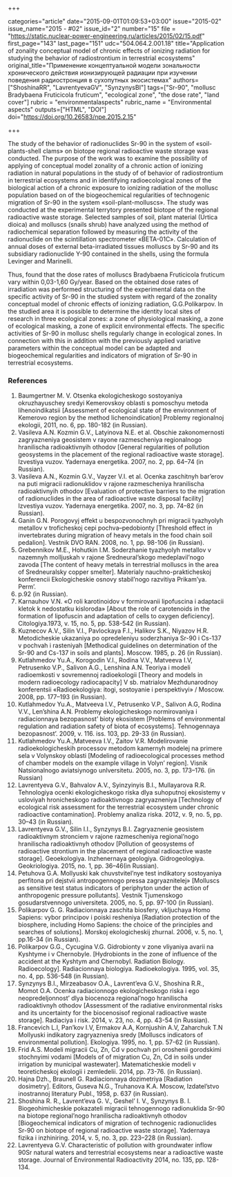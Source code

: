 +++

categories="article"
date="2015-09-01T01:09:53+03:00"
issue="2015-02"
issue_name="2015 - #02"
issue_id="2"
number="15"
file = "https://static.nuclear-power-engineering.ru/articles/2015/02/15.pdf"
first_page="143"
last_page="151"
udc="504.064.2.001.18"
title="Application of zonality conceptual model of chronic effects of ionizing radiation for studying the behavior of radiostrontium in terrestrial ecosystems"
original_title="Применение концептуальной модели зональности хронического действия ионизирующей радиации при изучении поведения радиостронция в сухопутных экосистемах" 
authors=["ShoshinaRR", "LavrentyevaGV", "SynzynysBI"]
tags=["Sr-90", "mollusc Bradybaena Fruticicola fruticum", "ecological zone", "the dose rate", "land cover"]
rubric = "environmentalaspects"
rubric_name = "Environmental aspects"
outputs=["HTML", "DOI"]
doi="https://doi.org/10.26583/npe.2015.2.15"

+++

The study of the behavior of radionuclides Sr-90 in the system of «soil-plants-shell clams» on biotope regional radioactive waste storage was conducted. The purpose of the work was to examine the possibility of applying of conceptual model zonality of a chronic action of ionizing radiation in natural populations in the study of of behavior of radiostrontium in terrestrial ecosystems and in identifying radioecological zones of the biological action of a chronic exposure to ionizing radiation of the mollusc population based on of the biogeochemical regularities of technogenic migration of Sr-90 in the system «soil-plant-molluscs». The study was conducted at the experimental terrytory presented biotope of the regional radioactive waste storage. Selected samples of soil, plant material (Urtica dioica) and molluscs (snails shrub) have analyzed using the method of radiochemical separation followed by measuring the activity of the radionuclide on the scintillation spectrometer «BETA-01C». Calculation of annual doses of external beta-irradiated tissues molluscs by Sr-90 and its subsidiary radionuclide Y-90 contained in the shells, using the formula Levinger and Marinelli.

Thus, found that the dose rates of molluscs Bradybaena Fruticicola fruticum vary within 0,03-1,60 Gy/year. Based on the obtained dose rates of irradiation was performed structuring of the experimental data on the specific activity of Sr-90 in the studied system with regard of the zonality conceptual model of chronic effects of ionizing radiation, G.G.Polikarpov. In the studied area it is possible to determine the identity local sites of research in three ecological zones: a zone of physiological masking, a zone of ecological masking, a zone of explicit environmental effects. The specific activities of Sr-90 in mollusc shells regularly change in ecological zones. In connection with this in addition with the previously applied variative parameters within the conceptual model can be adapted and biogeochemical regularities and indicators of migration of Sr-90 in terrestrial ecosystems.

### References

1. Baumgertner M. V. Otsenka ekologicheskogo sostoyaniya okruzhayuschey sredyi Kemerovskoy oblasti s pomoschyu metoda lihenoindikatsii [Assessment of ecological state of the environment of Kemerovo region by the method lichenoindication] Problemy regionalnoj ekologii, 2011, no. 6, pp. 180-182 (in Russian).
2. Vasileva A.N. Kozmin G.V., Latyinova N.E. et al. Obschie zakonomernosti zagryazneniya geosistem v rayone razmescheniya regionalnogo hranilischa radioaktivnyih othodov [General regularities of pollution geosystems in the placement of the regional radioactive waste storage]. Izvestiya vuzov. Yadernaya energetika. 2007, no. 2, pp. 64–74 (in Russian).
3. Vasileva A.N., Kozmin G.V., Vayzer V.I. et al. Ocenka zaschitnyh bar’erov na puti migracii radionuklidov v rajone razmescheniya hranilischa radioaktivnyih othodov [Evaluation of protective barriers to the migration of radionuclides in the area of radioactive waste disposal facility] Izvestiya vuzov. Yadernaya energetika. 2007, no. 3, pp. 74–82 (in Russian).
4. Ganin G.N. Porogovyj effekt u bespozvonochnyh pri migracii tyazhyolyh metallov v troficheskoj cepi pochva–pedobionty [Threshold effect in invertebrates during migration of heavy metals in the food chain soil pedalion]. Vestnik DVO RAN. 2008, no. 1, рр. 98-106 (in Russian).
5. Grebennikov M.E., Hohutkin I.M. Soderzhanie tyazhyolyh metallov v nazemnyh molljuskah v rajone Sredneural’skogo medeplavil’nogo zavoda [The content of heavy metals in terrestrial molluscs in the area of Sredneuralsky copper smelter]. Materialy nauchno-prakticheskoj konferencii Ekologicheskie osnovy stabil’nogo razvitiya Prikam’ya. Perm’.
2000. р.92 (in Russian).
6. Karnauhov V.N. «O roli karotinoidov v formirovanii lipofuscina i adaptacii kletok k nedostatku kisloroda» [About the role of carotenoids in the formation of lipofuscin and adaptation of cells to oxygen deficiency]. Citologiya.1973, v. 15, no. 5, рр. 538-542 (in Russian).
7. Kuznecov A.V., Silin V.I., Pavlockaya F.I., Halikov S.K., Niyazov H.R. Metodicheskie ukazaniya po opredeleniyu soderzhaniya Sr-90 i Cs-137 v pochvah i rasteniyah [Methodical guidelines on determination of the Sr-90 and Cs-137 in soils and plants]. Moscow. 1985, р. 26 (in Russian).
8. Kutlahmedov Yu.A., Korogodin V.I., Rodina V.V., Matveeva I.V, Petrusenko V.P., Salivon A.G., Lenshina A.N. Teoriya i modeli radioemkosti v sovremennoj radioekologii [Theory and models in modern radioecology radiocapacity] V sb. matrialov Mezhdunarodnoy konferentsii «Radioekologiya: itogi, sostoyanie i perspektivyi» / Moscow. 2008, pp. 177–193 (in Russian).
9. Kutlahmedov Yu.A., Matveeva I.V., Petrusenko V.P., Salivon A.G, Rodina V.V., Len’shina A.N. Problemy ekologicheskogo normirovaniya i radiacionnaya bezopasnost’ bioty ekosistem [Problems of environmental regulation and radiation safety of biota of ecosystems]. Tehnogennaya bezopasnost’. 2009, v. 116. iss. 103, рр. 29-33 (in Russian).
10. Kutlahmedov Yu.A.,Matveeva I.V., Zaitov V.R. Modelirovanie radioekologicheskih processov metodom kamernyh modelej na primere sela v Volynskoy oblasti [Modeling of radioecological processes method of chamber models on the example village in Volyn’ region]. Visnik Natsionalnogo aviatsiynogo unIversitetu. 2005, no. 3, pp. 173–176. (in Russian)
11. Lavrentyeva G.V., Bahvalov A.V., Syinzyinyis B.I., Mullayarova R.R. Tehnologiya ocenki ekologicheskogo riska dlya suhoputnoj ekosistemy v usloviyah hronicheskogo radioaktivnogo zagryazneniya [Technology of ecological risk assessment for the terrestrial ecosystem under chronic radioactive contamination]. Problemy analiza riska. 2012, v. 9, no. 5, pp. 30–43 (in Russian).
12. Lavrentyeva G.V., Silin I.I., Synzynys B.I. Zagryaznenie geosistem radioaktivnym stronciem v rajone razmescheniya regional’nogo hranilischa radioaktivnyh othodov [Pollution of geosystems of radioactive strontium in the placement of regional radioactive waste storage]. Geoekologiya. Inzhenernaya geologiya. Gidrogeologiya. Geokriologiya. 2015, no. 1, рр. 36–46(in Russian).
13. Petuhova G.A. Mollyuski kak chuvstvitel’nye test indikatory sostoyaniya perfitona pri dejstvii antropogennogo pressa zagryaznitelej» [Molluscs as sensitive test status indicators of periphyton under the action of anthropogenic pressure pollutants]. Vestnik Tjumenskogo gosudarstvennogo universiteta. 2005, no. 5, рр. 97-100 (in Russian).
14. Polikarpov G. G. Radiacionnaya zaschita biosfery, vkljuchaya Homo Sapiens: vybor principov i poiski resheniya [Radiation protection of the biosphere, including Homo Sapiens: the choice of the principles and searches of solutions]. Morskоj ekologichеskij zhurnal. 2006, v. 5, no. 1, рр.16-34 (in Russian).
15. Polikarpov G.G., Cycugina V.G. Gidrobionty v zone vliyaniya avarii na Kyshtyme i v Chernobyle. [Hydrobionts in the zone of influence of the accident at the Kyshtym and Chernobyl. Radiation Biology. Radioecology]. Radiacionnaya biologiya. Radioekologiya. 1995, vol. 35, no. 4, рр. 536-548 (in Russian).
16. Synzynys B.I., Mirzeabasov O.A., Lavrent’eva G.V., Shoshina R.R., Momot O.A. Ocenka radiacionnogo ekologicheskogo riska i ego neopredeljonnost’ dlya biocenoza regional’nogo hranilischa radioaktivnyh othodov [Assessment of the radiative environmental risks and its uncertainty for the biocenosisof regional radioactive waste storage]. Radiaciya i risk. 2014, v. 23, no. 4, рр. 43-54 (in Russian).
17. Francevich L.I, Pan’kov I.V, Ermakov A.A, Kornjushin A.V, Zaharchuk T.N Mollyuski indikatory zagryazneniya sredy [Molluscs indicators of environmental pollution]. Ekologiya. 1995, no. 1, рр. 57-62 (in Russian).
18. Frid A.S. Modeli migracii Cu, Zn, Cd v pochvah pri oroshenii gorodskimi stochnyimi vodami [Models of of migration Cu, Zn, Cd in soils under irrigation by municipal wastewater]. Matematicheskie modeli v teoreticheskoj ekologii i zemledelii. 2014, pp. 73-76. (in Russian).
19. Hajna Dzh., Braunell G. Radiacionnaya dozimetriya [Radiation dosimetry]. Editors, Guseva N.G., Truhanova K.A. Moscow, Izdatel’stvo inostrannoj literatury Publ., 1958, р. 637 (in Russian).
20. Shoshina R. R., Lavrent’eva G. V., Geshel’ I. V., Synzynys B. I. Biogeohimicheskie pokazateli migracii tehnogennogo radionuklida Sr-90 na biotope regional’nogo hranilischa radioaktivnyh othodov [Biogeochemical indicators of migration of technogenic radionuclides Sr-90 on biotope of regional radioactive waste storage]. Yadernaya fizika i inzhiniring. 2014, v. 5, no. 3, рр. 223–228 (in Russian).
21. Lavrentyeva G.V. Characteristic of pollution with groundwater inflow 90Sr natural waters and terrestrial ecosystems near a radioactive waste storage. Journal of Environmental Radioactivity 2014, no. 135, pp. 128-134.